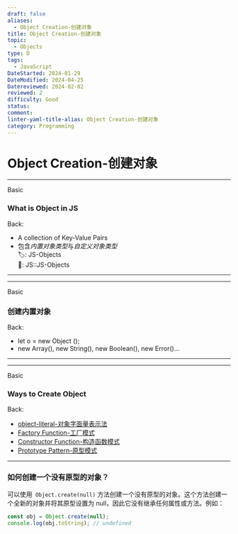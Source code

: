 ```yaml
---
draft: false
aliases:
  - Object Creation-创建对象
title: Object Creation-创建对象
topic:
  - Objects
type: D
tags:
  - JavaScript
DateStarted: 2024-01-29
DateModified: 2024-04-25
Datereviewed: 2024-02-02
reviewed: 2
difficulty: Good
status: 
comment: 
linter-yaml-title-alias: Object Creation-创建对象
category: Programming
---
```


# Object Creation-创建对象

---

Basic

### What is Object in JS

Back:

- A collection of Key-Value Pairs
- 包含*内置对象类型*与*自定义对象类型*  
🏷️: JS-Objects  
📌: JS::JS-Objects
<!--ID: 1706843480961-->

---

---

Basic

### 创建内置对象

Back:

- let o = new Object ();
- new Array(), new String(), new Boolean(), new Error()...
<!--ID: 1706843480973-->

---

---

Basic

### Ways to Create Object

Back:

- [object-literal-对象字面量表示法](object-literal-对象字面量表示法)
- [Factory Function-工厂模式](factory-function-工厂函数模式)
- [Constructor Function-构造函数模式](constructor-function-构造函数模式)
- [Prototype Pattern-原型模式](prototype-pattern-原型模式)
<!--ID: 1706843480979-->

---

### 如何创建一个没有原型的对象？

可以使用` Object.create(null)` 方法创建一个没有原型的对象。这个方法创建一个全新的对象并将其原型设置为 null，因此它没有继承任何属性或方法。例如：

```js
const obj = Object.create(null);
console.log(obj.toString); // undefined
```
